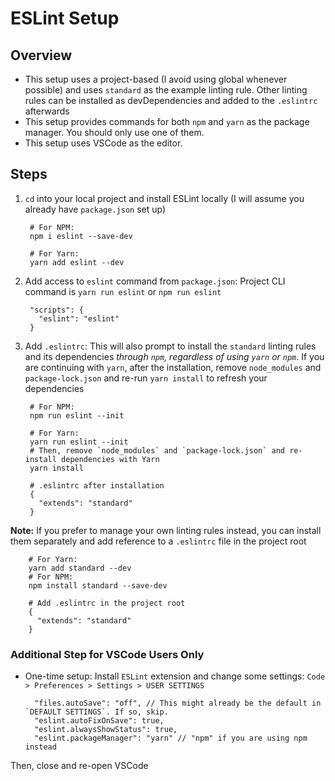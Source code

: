 # ESLint Setup

## Overview

- This setup uses a project-based (I avoid using global whenever possible) and uses `standard` as the example linting rule. Other linting rules can be installed as devDependencies and added to the `.eslintrc`  afterwards
- This setup provides commands for both `npm` and `yarn` as the package manager. You should only use one of them.
- This setup uses VSCode as the editor.

## Steps

1. `cd` into your local project and install ESLint locally (I will assume you already have `package.json` set up)

        # For NPM:
        npm i eslint --save-dev
        
        # For Yarn:
        yarn add eslint --dev

1. Add access to `eslint` command from `package.json`: Project CLI command is `yarn run eslint` or `npm run eslint`

        "scripts": {
          "eslint": "eslint"
        }

1. Add `.eslintrc`: This will also prompt to install the `standard` linting rules and its dependencies *through `npm`, regardless of using `yarn` or `npm`*. If you are continuing with `yarn`, after the installation, remove `node_modules` and `package-lock.json` and re-run `yarn install` to refresh your dependencies

        # For NPM:
        npm run eslint --init
        
        # For Yarn:
        yarn run eslint --init
        # Then, remove `node_modules` and `package-lock.json` and re-install dependencies with Yarn
        yarn install
        
        # .eslintrc after installation
        {
          "extends": "standard"
        }

**Note:** If you prefer to manage your own linting rules instead, you can install them separately and add reference to a `.eslintrc` file in the project root

        # For Yarn:
        yarn add standard --dev
        # For NPM:
        npm install standard --save-dev
        
        # Add .eslintrc in the project root
        {
          "extends": "standard"
        }

### Additional Step for VSCode Users Only

- One-time setup: Install `ESLint` extension and change some settings: `Code > Preferences > Settings > USER SETTINGS`

        "files.autoSave": "off", // This might already be the default in `DEFAULT SETTINGS`. If so, skip.
        "eslint.autoFixOnSave": true,
        "eslint.alwaysShowStatus": true,
        "eslint.packageManager": "yarn" // "npm" if you are using npm instead

Then, close and re-open VSCode
